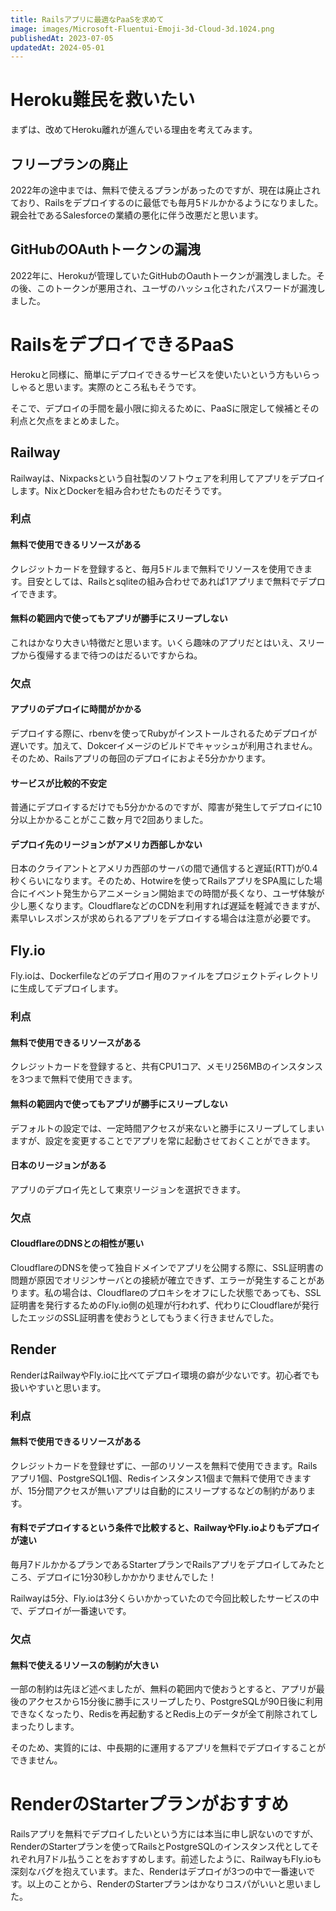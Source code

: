 ```yaml
---
title: Railsアプリに最適なPaaSを求めて
image: images/Microsoft-Fluentui-Emoji-3d-Cloud-3d.1024.png
publishedAt: 2023-07-05
updatedAt: 2024-05-01
---
```

# Heroku難民を救いたい

まずは、改めてHeroku離れが進んでいる理由を考えてみます。

## フリープランの廃止

2022年の途中までは、無料で使えるプランがあったのですが、現在は廃止されており、Railsをデプロイするのに最低でも毎月5ドルかかるようになりました。親会社であるSalesforceの業績の悪化に伴う改悪だと思います。

## GitHubのOAuthトークンの漏洩

2022年に、Herokuが管理していたGitHubのOauthトークンが漏洩しました。その後、このトークンが悪用され、ユーザのハッシュ化されたパスワードが漏洩しました。

# RailsをデプロイできるPaaS

Herokuと同様に、簡単にデプロイできるサービスを使いたいという方もいらっしゃると思います。実際のところ私もそうです。

そこで、デプロイの手間を最小限に抑えるために、PaaSに限定して候補とその利点と欠点をまとめました。

## Railway

Railwayは、Nixpacksという自社製のソフトウェアを利用してアプリをデプロイします。NixとDockerを組み合わせたものだそうです。

### 利点

#### 無料で使用できるリソースがある

クレジットカードを登録すると、毎月5ドルまで無料でリソースを使用できます。目安としては、Railsとsqliteの組み合わせであれば1アプリまで無料でデプロイできます。

#### 無料の範囲内で使ってもアプリが勝手にスリープしない

これはかなり大きい特徴だと思います。いくら趣味のアプリだとはいえ、スリープから復帰するまで待つのはだるいですからね。

### 欠点

#### アプリのデプロイに時間がかかる

デプロイする際に、rbenvを使ってRubyがインストールされるためデプロイが遅いです。加えて、Dokcerイメージのビルドでキャッシュが利用されません。そのため、Railsアプリの毎回のデプロイにおよそ5分かかります。

#### サービスが比較的不安定

普通にデプロイするだけでも5分かかるのですが、障害が発生してデプロイに10分以上かかることがここ数ヶ月で2回ありました。

#### デプロイ先のリージョンがアメリカ西部しかない

日本のクライアントとアメリカ西部のサーバの間で通信すると遅延(RTT)が0.4秒くらいになります。そのため、Hotwireを使ってRailsアプリをSPA風にした場合にイベント発生からアニメーション開始までの時間が長くなり、ユーザ体験が少し悪くなります。CloudflareなどのCDNを利用すれば遅延を軽減できますが、素早いレスポンスが求められるアプリをデプロイする場合は注意が必要です。

## Fly.io

Fly.ioは、Dockerfileなどのデプロイ用のファイルをプロジェクトディレクトリに生成してデプロイします。

### 利点

#### 無料で使用できるリソースがある

クレジットカードを登録すると、共有CPU1コア、メモリ256MBのインスタンスを3つまで無料で使用できます。

#### 無料の範囲内で使ってもアプリが勝手にスリープしない

デフォルトの設定では、一定時間アクセスが来ないと勝手にスリープしてしまいますが、設定を変更することでアプリを常に起動させておくことができます。

#### 日本のリージョンがある

アプリのデプロイ先として東京リージョンを選択できます。

### 欠点

#### CloudflareのDNSとの相性が悪い

CloudflareのDNSを使って独自ドメインでアプリを公開する際に、SSL証明書の問題が原因でオリジンサーバとの接続が確立できず、エラーが発生することがあります。私の場合は、Cloudflareのプロキシをオフにした状態であっても、SSL証明書を発行するためのFly.io側の処理が行われず、代わりにCloudflareが発行したエッジのSSL証明書を使おうとしてもうまく行きませんでした。

## Render

RenderはRailwayやFly.ioに比べてデプロイ環境の癖が少ないです。初心者でも扱いやすいと思います。

### 利点

#### 無料で使用できるリソースがある

クレジットカードを登録せずに、一部のリソースを無料で使用できます。Railsアプリ1個、PostgreSQL1個、Redisインスタンス1個まで無料で使用できますが、15分間アクセスが無いアプリは自動的にスリープするなどの制約があります。

#### 有料でデプロイするという条件で比較すると、RailwayやFly.ioよりもデプロイが速い

毎月7ドルかかるプランであるStarterプランでRailsアプリをデプロイしてみたところ、デプロイに1分30秒しかかかりませんでした！

Railwayは5分、Fly.ioは3分くらいかかっていたので今回比較したサービスの中で、デプロイが一番速いです。

### 欠点

#### 無料で使えるリソースの制約が大きい

一部の制約は先ほど述べましたが、無料の範囲内で使おうとすると、アプリが最後のアクセスから15分後に勝手にスリープしたり、PostgreSQLが90日後に利用できなくなったり、Redisを再起動するとRedis上のデータが全て削除されてしまったりします。

そのため、実質的には、中長期的に運用するアプリを無料でデプロイすることができません。

# RenderのStarterプランがおすすめ

Railsアプリを無料でデプロイしたいという方には本当に申し訳ないのですが、RenderのStarterプランを使ってRailsとPostgreSQLのインスタンス代としてそれぞれ月7ドル払うことをおすすめします。前述したように、RailwayもFly.ioも深刻なバグを抱えています。また、Renderはデプロイが3つの中で一番速いです。以上のことから、RenderのStarterプランはかなりコスパがいいと思いました。
